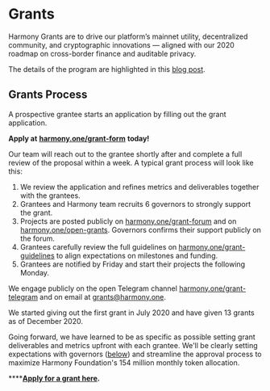 # Grants

Harmony Grants are to drive our platform’s mainnet utility, decentralized community, and cryptographic innovations — aligned with our 2020 roadmap on cross-border finance and auditable privacy.

The details of the program are highlighted in this [blog post](https://medium.com/harmony-one/harmony-grant-guideline-58ff9cec02a6).

## Grants Process

A prospective grantee starts an application by filling out the grant application. 

**Apply at** [**harmony.one/grant-form**](https://harmony.one/grant-form) **today!**

Our team will reach out to the grantee shortly after and complete a full review of the proposal within a week. A typical grant process will look like this:

1. We review the application and refines metrics and deliverables together with the grantees.
2. Grantees and Harmony team recruits 6 governors to strongly support the grant.
3. Projects are posted publicly on [harmony.one/grant-forum](https://www.google.com/url?q=https://harmony.one/grant-forum&sa=D&ust=1600038161057000&usg=AFQjCNH2HIbwE-w86cJ3QhY2yERpdPXgzQ) and on [harmony.one/open-grants](https://harmony.one/open-grants). Governors confirms their support publicly on the forum.
4. Grantees carefully review the full guidelines on [harmony.one/grant-guidelines](https://harmony.one/grant-guidelines) to align expectations on milestones and funding.
5. Grantees are notified by Friday and start their projects the following Monday. 

We engage publicly on the open Telegram channel [harmony.one/grant-telegram](https://www.google.com/url?q=https://harmony.one/grant-telegram&sa=D&ust=1600038161057000&usg=AFQjCNHv9mVpQ7SBQc_LUy7mMQ6wv_Bk6g) and on email at grants@harmony.one.

We started giving out the first grant in July 2020 and have given 13 grants as of December 2020. 

Going forward, we have learned to be as specific as possible setting grant deliverables and metrics upfront with each grantee. We'll be clearly setting expectations with governors \([below](https://docs.harmony.one/home/partners/grants-and-requests#grant-governors)\) and streamline the approval process to maximize Harmony Foundation's 154 million monthly token allocation. 

\*\*\*\*[**Apply for a grant here**](https://harmony.one/grant-form)**.**

